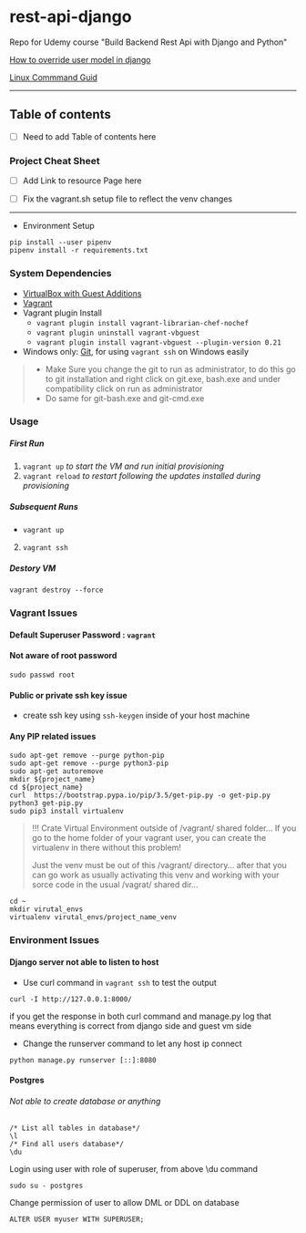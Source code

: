 # rest-api-django
Repo for Udemy course "Build Backend Rest Api with Django and Python"

[How to override user model in django](https://docs.djangoproject.com/en/2.2/topics/auth/customizing/#auth-custom-user)

[Linux Commmand Guid](http://www.keyxl.com/aaaf192/83/Linux-Bash-Shell-keyboard-shortcuts.htm)

----------------------------------------------------
## Table of contents
- [ ] Need to add Table of contents here

### Project Cheat Sheet
- [ ] Add Link to resource Page here

- [ ] Fix the vagrant.sh setup file to reflect the venv changes
----------------------------------------------------
* Environment Setup
```shell script
pip install --user pipenv
pipenv install -r requirements.txt
```

### System Dependencies

* [VirtualBox with Guest Additions](https://www.virtualbox.org/wiki/Downloads)
* [Vagrant](https://www.vagrantup.com/downloads.html)
* Vagrant plugin Install
    * `vagrant plugin install vagrant-librarian-chef-nochef`
    * `vagrant plugin uninstall vagrant-vbguest`
    * `vagrant plugin install vagrant-vbguest --plugin-version 0.21`
* Windows only: [Git](https://git-scm.com/download/win), for using `vagrant ssh` on Windows easily

> * Make Sure you change the git to run as administrator,
to do this go to git installation and right click on git.exe, bash.exe and under compatibility click on run as administrator
> * Do same for git-bash.exe and git-cmd.exe
### Usage

##### First Run

1. `vagrant up` _to start the VM and run initial provisioning_
3. `vagrant reload` _to restart following the updates installed during provisioning_

##### Subsequent Runs

* `vagrant up`
2. `vagrant ssh`

##### Destory VM
``vagrant destroy --force``

### Vagrant Issues
#### Default Superuser Password : ``vagrant``
#### Not aware of root password
```shell script
sudo passwd root
```
#### Public or private ssh key issue
* create ssh key using ``ssh-keygen`` inside of your host machine

#### Any PIP related issues 
 
```shell script
sudo apt-get remove --purge python-pip
sudo apt-get remove --purge python3-pip
sudo apt-get autoremove
mkdir ${project_name}
cd ${project_name}
curl  https://bootstrap.pypa.io/pip/3.5/get-pip.py -o get-pip.py
python3 get-pip.py
sudo pip3 install virtualenv
```
> !!! Crate Virtual Environment outside of  /vagrant/ shared folder...
If you go to the home folder of your vagrant user, you can create the virtualenv in there without this problem!
>
>
> Just the venv must be out of this /vagrant/ directory... after that you can go work as usually activating this venv and working with your sorce code in the usual /vagrat/ shared dir...
>
```shell script
cd ~
mkdir virutal_envs
virtualenv virutal_envs/project_name_venv  
```
### Environment Issues
#### Django server not able to listen to host 
* Use curl command in `vagrant ssh` to test the output
```shell script
curl -I http://127.0.0.1:8000/
```
if you get the response in both curl command and manage.py log
that means everything is correct from django side and guest vm side
* Change the runserver command to let any host ip connect
```shell script
python manage.py runserver [::]:8080
```

#### Postgres 
###### Not able to create database or anything
```postgresql
/* List all tables in database*/
\l 
/* Find all users database*/
\du 
```
Login using user with role of superuser, from above \du command 
```shell script
sudo su - postgres
```
Change permission of user to allow DML or DDL on database
```postgresql
ALTER USER myuser WITH SUPERUSER;
```
